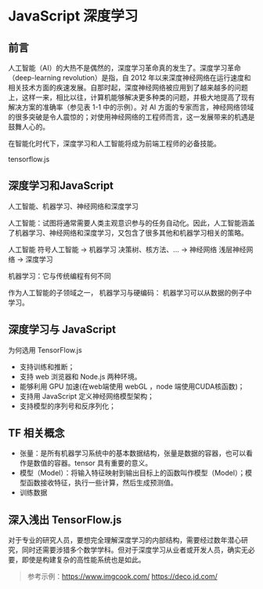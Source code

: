 # JavaScript 深度学习

## 前言

人工智能（AI）的大热不是偶然的，深度学习革命真的发生了。深度学习革命（deep-learning revolution）是指，自 2012 年以来深度神经网络在运行速度和相关技术方面的疾速发展。自那时起，深度神经网络被应用到了越来越多的问题上，这样一来，相比以往，计算机能够解决更多种类的问题，并极大地提高了现有解决方案的准确率（参见表 1-1 中的示例）。对 AI 方面的专家而言，神经网络领域的很多突破是令人震惊的；对使用神经网络的工程师而言，这一发展带来的机遇是鼓舞人心的。


在智能化时代下，深度学习和人工智能将成为前端工程师的必备技能。

tensorflow.js

## 深度学习和JavaScript

人工智能、机器学习、神经网络和深度学习

人工智能：试图将通常需要人类主观意识参与的任务自动化。因此，人工智能涵盖了机器学习、神经网络和深度学习，又包含了很多其他和机器学习相关的策略。

人工智能 符号人工智能 -> 机器学习 决策树、核方法、... -> 神经网络 浅层神经网络 -> 深度学习

机器学习：它与传统编程有何不同

作为人工智能的子领域之一，
机器学习与硬编码：
机器学习可以从数据的例子中学习。

## 深度学习与 JavaScript

为何选用 TensorFlow.js

- 支持训练和推断；
- 支持 web 浏览器和 Node.js 两种环境。
- 能够利用 GPU 加速(在web端使用 webGL ，node 端使用CUDA核函数)；
- 支持用 JavaScript 定义神经网络模型架构；
- 支持模型的序列号和反序列化；


## TF 相关概念

- 张量：是所有机器学习系统中的基本数据结构，张量是数据的容器，也可以看作是数值的容器。tensor 具有重要的意义。
- 模型（Model）：将输入特征映射到输出目标上的函数叫作模型（Model）；模型函数接收特征，执行一些计算，然后生成预测值。
- 训练数据

## 深入浅出 TensorFlow.js

对于专业的研究人员，要想完全理解深度学习的内部结构，需要经过数年潜心研究，同时还需要涉猎多个数学学科。但对于深度学习从业者或开发人员，确实无必要，即使是构建复杂的高性能系统也是如此。

> 参考示例：<https://www.imgcook.com/>
> <https://deco.jd.com/>
